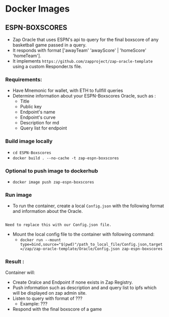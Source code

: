 # Docker Images
## ESPN-BOXSCORES
- Zap Oracle that uses ESPN's api to query for the final boxscore of any basketball game passed in a query. 
- It responds with format ['awayTeam' 'awayScore' | 'homeScore' 'homeTeam'].
- It implements `https://github.com/zapproject/zap-oracle-template` using a custom Responder.ts file.
### Requirements: 
- Have Mnemonic for wallet, with ETH to fullfill queries
- Determine information about your ESPN-Boxscores Oracle, such as : 
    + Title
    + Public key
    + Endpoint's name
    + Endpoint's curve
    + Description for md
    + Query list for endpoint
### Build image locally
- `cd ESPN-Boxscores`
- `docker build . --no-cache -t zap-espn-boxscores`
### Optional to push image to dockerhub
- `docker image push zap-espn-boxscores`
### Run image
- To run the container, create a local `Config.json` with the following format and information about the Oracle.
```

Need to replace this with our Config.json file.

```
- Mount the local config file to the container with following command: 
    + `docker run --mount type=bind,source="$(pwd)"/path_to_local_file/Config.json,target=/zap/zap-oracle-template/Oracle/Config.json zap-espn-boxscores`
### Result :
Container will:  
- Create Oralce and Endpoint if none exists in Zap Registry.
- Push information such as description and and query list to ipfs which will be displayed on zap admin site.
- Listen to query with format of ???
    + Example: ???
- Respond with the final boxscore of a game
